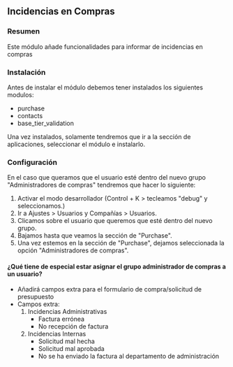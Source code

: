 ## Incidencias en Compras 

### Resumen
Este módulo añade funcionalidades para informar de incidencias en compras

### Instalación
Antes de instalar el módulo debemos tener instalados los siguientes modulos:
  - purchase
  - contacts
  - base_tier_validation

Una vez instalados, solamente tendremos que ir a la sección de aplicaciones, seleccionar el módulo e instalarlo.

### Configuración
En el caso que queramos que el usuario esté dentro del nuevo grupo "Administradores de compras" tendremos que hacer lo siguiente:
  1. Activar el modo desarrollador (Control + K > tecleamos "debug" y seleccionamos.)
  2. Ir a Ajustes > Usuarios y Compañías > Usuarios.
  3. Clicamos sobre el usuario que queremos que esté dentro del nuevo grupo.
  4. Bajamos hasta que veamos la sección de "Purchase".
  5. Una vez estemos en la sección de "Purchase", dejamos seleccionada la opción "Administradores de compras".

#### ¿Qué tiene de especial estar asignar el grupo administrador de compras a un usuario?
  - Añadirá campos extra para el formulario de compra/solicitud de presupuesto
  - Campos extra:
    1.  Incidencias Administrativas
         - Factura errónea
         - No recepción de factura
    2.  Incidencias Internas
         - Solicitud mal hecha
         - Solicitud mal aprobada
         - No se ha enviado la factura al departamento de administración
